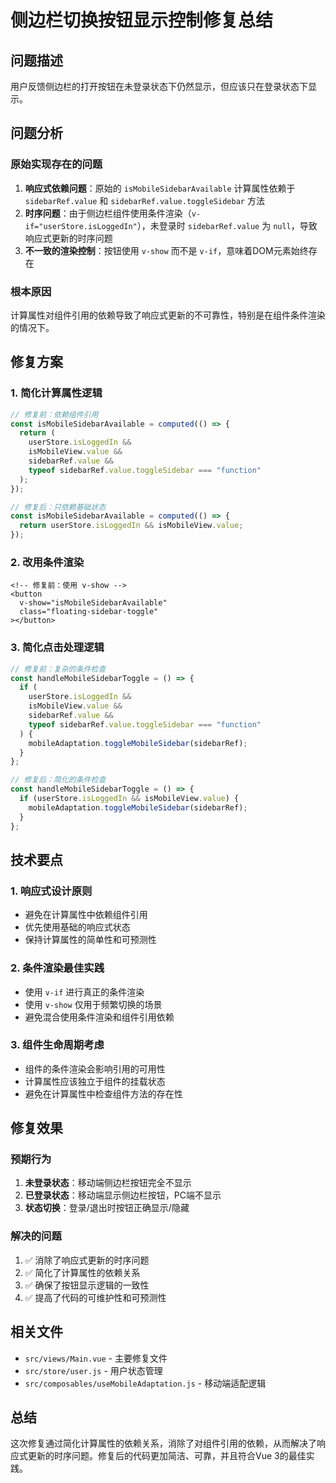 # 侧边栏切换按钮显示控制修复总结

## 问题描述

用户反馈侧边栏的打开按钮在未登录状态下仍然显示，但应该只在登录状态下显示。

## 问题分析

### 原始实现存在的问题

1. **响应式依赖问题**：原始的 `isMobileSidebarAvailable` 计算属性依赖于 `sidebarRef.value` 和 `sidebarRef.value.toggleSidebar` 方法
2. **时序问题**：由于侧边栏组件使用条件渲染（`v-if="userStore.isLoggedIn"`），未登录时 `sidebarRef.value` 为 `null`，导致响应式更新的时序问题
3. **不一致的渲染控制**：按钮使用 `v-show` 而不是 `v-if`，意味着DOM元素始终存在

### 根本原因

计算属性对组件引用的依赖导致了响应式更新的不可靠性，特别是在组件条件渲染的情况下。

## 修复方案

### 1. 简化计算属性逻辑

```javascript
// 修复前：依赖组件引用
const isMobileSidebarAvailable = computed(() => {
  return (
    userStore.isLoggedIn &&
    isMobileView.value &&
    sidebarRef.value &&
    typeof sidebarRef.value.toggleSidebar === "function"
  );
});

// 修复后：只依赖基础状态
const isMobileSidebarAvailable = computed(() => {
  return userStore.isLoggedIn && isMobileView.value;
});
```

### 2. 改用条件渲染

```vue
<!-- 修复前：使用 v-show -->
<button
  v-show="isMobileSidebarAvailable"
  class="floating-sidebar-toggle"
></button>
```

### 3. 简化点击处理逻辑

```javascript
// 修复前：复杂的条件检查
const handleMobileSidebarToggle = () => {
  if (
    userStore.isLoggedIn &&
    isMobileView.value &&
    sidebarRef.value &&
    typeof sidebarRef.value.toggleSidebar === "function"
  ) {
    mobileAdaptation.toggleMobileSidebar(sidebarRef);
  }
};

// 修复后：简化的条件检查
const handleMobileSidebarToggle = () => {
  if (userStore.isLoggedIn && isMobileView.value) {
    mobileAdaptation.toggleMobileSidebar(sidebarRef);
  }
};
```

## 技术要点

### 1. 响应式设计原则

- 避免在计算属性中依赖组件引用
- 优先使用基础的响应式状态
- 保持计算属性的简单性和可预测性

### 2. 条件渲染最佳实践

- 使用 `v-if` 进行真正的条件渲染
- 使用 `v-show` 仅用于频繁切换的场景
- 避免混合使用条件渲染和组件引用依赖

### 3. 组件生命周期考虑

- 组件的条件渲染会影响引用的可用性
- 计算属性应该独立于组件的挂载状态
- 避免在计算属性中检查组件方法的存在性

## 修复效果

### 预期行为

1. **未登录状态**：移动端侧边栏按钮完全不显示
2. **已登录状态**：移动端显示侧边栏按钮，PC端不显示
3. **状态切换**：登录/退出时按钮正确显示/隐藏

### 解决的问题

1. ✅ 消除了响应式更新的时序问题
2. ✅ 简化了计算属性的依赖关系
3. ✅ 确保了按钮显示逻辑的一致性
4. ✅ 提高了代码的可维护性和可预测性

## 相关文件

- `src/views/Main.vue` - 主要修复文件
- `src/store/user.js` - 用户状态管理
- `src/composables/useMobileAdaptation.js` - 移动端适配逻辑

## 总结

这次修复通过简化计算属性的依赖关系，消除了对组件引用的依赖，从而解决了响应式更新的时序问题。修复后的代码更加简洁、可靠，并且符合Vue 3的最佳实践。
